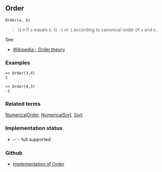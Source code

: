 ## Order

```
Order(a, b)
```

> is `0` if `a` equals `b`. Is `-1` or `1` according to canonical order of `a` and `b`.
 
See
* [Wikipedia - Order theory](https://en.wikipedia.org/wiki/Order_theory)

### Examples

```
>> Order(3,4)
1

>> Order(4,3)
-1
```

### Related terms 
[NumericalOrder](NumericalOrder.md), [NumericalSort](NumericalSort.md), [Sort](Sort.md)






### Implementation status

* &#x2705; - full supported

### Github

* [Implementation of Order](https://github.com/axkr/symja_android_library/blob/master/symja_android_library/matheclipse-core/src/main/java/org/matheclipse/core/builtin/StructureFunctions.java#L1371) 
